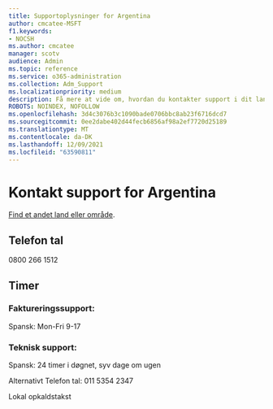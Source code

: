 ```yaml
---
title: Supportoplysninger for Argentina
author: cmcatee-MSFT
f1.keywords:
- NOCSH
ms.author: cmcatee
manager: scotv
audience: Admin
ms.topic: reference
ms.service: o365-administration
ms.collection: Adm_Support
ms.localizationpriority: medium
description: Få mere at vide om, hvordan du kontakter support i dit land eller område.
ROBOTS: NOINDEX, NOFOLLOW
ms.openlocfilehash: 3d4c3076b3c1090bade0706bbc8ab23f6716dcd7
ms.sourcegitcommit: 0ee2dabe402d44fecb6856af98a2ef7720d25189
ms.translationtype: MT
ms.contentlocale: da-DK
ms.lasthandoff: 12/09/2021
ms.locfileid: "63590811"
---
```

# <a name="contact-support-for-argentina"></a>Kontakt support for Argentina

[Find et andet land eller område](../get-help-support.md).

## <a name="phone-number"></a>Telefon tal
0800 266 1512

## <a name="hours"></a>Timer
### <a name="billing-support"></a>Faktureringssupport:

Spansk: Mon-Fri 9-17

### <a name="technical-support"></a>Teknisk support:

Spansk: 24 timer i døgnet, syv dage om ugen

Alternativt Telefon tal: 011 5354 2347

Lokal opkaldstakst
